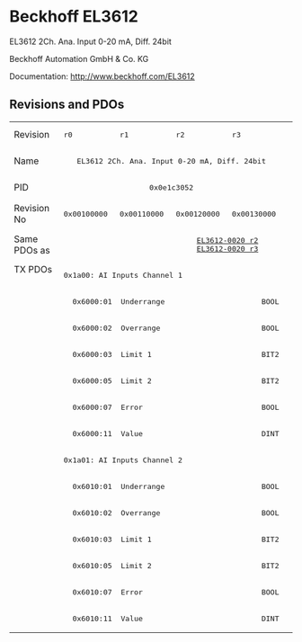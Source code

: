 # Beckhoff EL3612

EL3612 2Ch. Ana. Input 0-20 mA, Diff. 24bit

Beckhoff Automation GmbH & Co. KG

Documentation: <a href="http://www.beckhoff.com/EL3612">http://www.beckhoff.com/EL3612</a>

## Revisions and PDOs
<table>
<tr >
<td class="first">Revision</td>
<td ><pre>r0</pre></td>
<td ><pre>r1</pre></td>
<td ><pre>r2</pre></td>
<td ><pre>r3</pre></td>
</tr>
<tr >
<td class="first">Name</td>
<td  colspan=4 align="center"><pre>EL3612 2Ch. Ana. Input 0-20 mA, Diff. 24bit</pre></td>
</tr>
<tr >
<td class="first">PID</td>
<td  colspan=4 align="center"><pre>0x0e1c3052</pre></td>
</tr>
<tr >
<td class="first">Revision No</td>
<td ><pre>0x00100000</pre></td>
<td ><pre>0x00110000</pre></td>
<td ><pre>0x00120000</pre></td>
<td ><pre>0x00130000</pre></td>
</tr>
<tr >
<td class="first">Same PDOs as</td>
<td  colspan=2 align="center"></td>
<td  colspan=2 align="center"><pre><a href="EL3612-0020">EL3612-0020 r2</a><br/><a href="EL3612-0020">EL3612-0020 r3</a></pre></td>
</tr>
<tr class="txpdo pdosection">
<td class="first" rowspan=14 valign=top>TX PDOs</td>
<td colspan=4 align="left"><pre>0x1a00: AI Inputs Channel 1</pre></td>
<td></td>
</tr>
<tr class="txpdo">
<td class="first" colspan=4 align="left"><pre>  0x6000:01  Underrange                      BOOL</pre></td>
</tr>
<tr class="txpdo">
<td class="first" colspan=4 align="left"><pre>  0x6000:02  Overrange                       BOOL</pre></td>
</tr>
<tr class="txpdo">
<td class="first" colspan=4 align="left"><pre>  0x6000:03  Limit 1                         BIT2</pre></td>
</tr>
<tr class="txpdo">
<td class="first" colspan=4 align="left"><pre>  0x6000:05  Limit 2                         BIT2</pre></td>
</tr>
<tr class="txpdo">
<td class="first" colspan=4 align="left"><pre>  0x6000:07  Error                           BOOL</pre></td>
</tr>
<tr class="txpdo">
<td class="first" colspan=4 align="left"><pre>  0x6000:11  Value                           DINT</pre></td>
</tr>
<tr class="txpdo pdosection">
<td class="first" colspan=4 align="left"><pre>0x1a01: AI Inputs Channel 2</pre></td>
</tr>
<tr class="txpdo">
<td class="first" colspan=4 align="left"><pre>  0x6010:01  Underrange                      BOOL</pre></td>
</tr>
<tr class="txpdo">
<td class="first" colspan=4 align="left"><pre>  0x6010:02  Overrange                       BOOL</pre></td>
</tr>
<tr class="txpdo">
<td class="first" colspan=4 align="left"><pre>  0x6010:03  Limit 1                         BIT2</pre></td>
</tr>
<tr class="txpdo">
<td class="first" colspan=4 align="left"><pre>  0x6010:05  Limit 2                         BIT2</pre></td>
</tr>
<tr class="txpdo">
<td class="first" colspan=4 align="left"><pre>  0x6010:07  Error                           BOOL</pre></td>
</tr>
<tr class="txpdo">
<td class="first" colspan=4 align="left"><pre>  0x6010:11  Value                           DINT</pre></td>
</tr>
</table>
